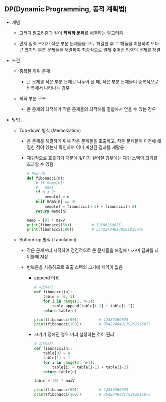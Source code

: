 ## DP(Dynamic Programming, 동적 계획법)

- 개념
  
  - 그리디 알고리즘과 같이 **최적화 문제**를 해결하는 알고리즘
  
  - 먼저 입력 크기가 작은 부분 문제들을 모두 해결한 후 그 해들을 이용하여 보다 큰 크기의 부분 문제들을 해결하여 최종적으로 원래 주어진 입력의 문제를 해결

- 조건
  
  - 중복된 하위 문제
    
    - 큰 문제를 작은 부분 문제로 나누어 풀 때, 작은 부분 문제들이 중복적으로 반복해서 나타나는 경우
  
  - 최적 부분 구조
    
    - 큰 문제의 최적해가 작은 문제들의 최적해를 결합해서 얻을 수 있는 경우

- 방법
  
  - Top-down 방식 (Memoization)
    
    - 큰 문제를 해결하기 위해 작은 문제들을 호출하고, 작은 문제들이 이전에 해결한 적이 있는지 확인하여 이미 계산된 결과를 재활용
    
    - 재귀적으로 호출되기 때문에 깊이가 깊어질 경우에는 재귀 스택의 크기를 초과할 수 있음
      
      ```python
      # 피보나치
      def fibonacci(n):
          # if memo[n]:
          #   pass
          if n < 2:
              memo[n] = n
          elif memo[n] == 0:
              memo[n] = fibonacci(n-1) + fibonacci(n-2)
          return memo[n]
      
      memo = [0] * maxV
      print(fibonacci(50))         # 12586269025
      print(fibonacci(100))        # 354224848179261915075
      ```
  
  - Bottom-up 방식 (Tabulation)
    
    - 작은 문제부터 시작하여 점진적으로 큰 문제들을 해결해 나가며 결과를 테이블에 저장
    
    - 반복문을 사용하므로 호출 스택의 크기에 제약이 없음
      
      - append 이용
        
        ```python
        # 피보나치
        def fibonacci(n):
            table = [0, 1]
            for i in range(2, n+1):
                table.append(table[i-1] + table[i-2])
            return table[n]
        
        print(fibonacci(50))         # 12586269025
        print(fibonacci(100))        # 354224848179261915075
        ```
      
      - 크기가 정해진 경우 미리 설정하는 것이 편리
        
        ```python
        # 피보나치
        def fibonacci(n):
            table[0] = 0
            table[1] = 1
            for i in range(2, n+1):
                table[i] = table[i-1] + table[i-2]
            return table[n]
        
        table = [0] * maxV
        
        print(fibonacci(50))         # 12586269025
        print(fibonacci(100))        # 354224848179261915075
        ```

